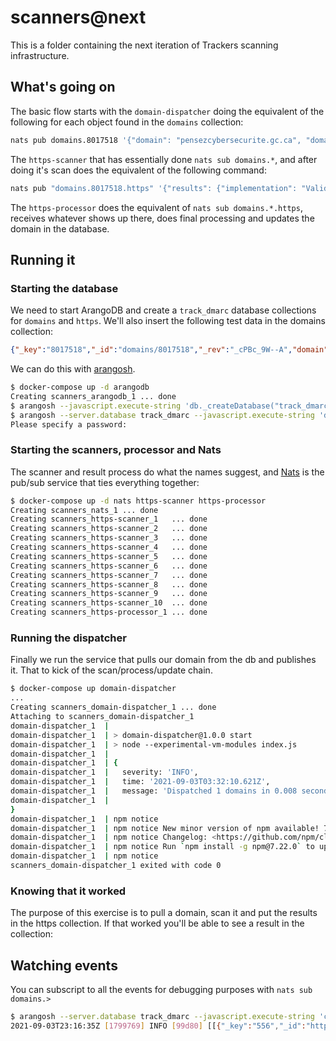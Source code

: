 # scanners@next

This is a folder containing the next iteration of Trackers scanning infrastructure.

## What's going on

The basic flow starts with the `domain-dispatcher` doing the equivalent of the following for each object found in the `domains` collection:

```sh
nats pub domains.8017518 '{"domain": "pensezcybersecurite.gc.ca", "domain_key": "8017518", "user_key": null, "shared_id": null, "selectors": []}'
```

The `https-scanner` that has essentially done `nats sub domains.*`, and after doing it's scan does the equivalent of the following command:

```sh
nats pub "domains.8017518.https" '{"results": {"implementation": "Valid HTTPS", "enforced": "Strict", "hsts": "HSTS Fully Implemented", "hsts_age": 31536000, "preload_status": "HSTS Not Preloaded", "expired_cert": false, "self_signed_cert": false, "cert_revocation_status": "Valid", "cert_bad_hostname": false}, "scan_type": "https", "user_key": null, "domain_key": "8017518", "shared_id": null}'
```
The `https-processor` does the equivalent of `nats sub domains.*.https`, receives whatever shows up there, does final processing and updates the domain in the database.


## Running it

### Starting the database

We need to start ArangoDB and create a `track_dmarc` database collections for `domains` and `https`.
We'll also insert the following test data in the domains collection:

```json
{"_key":"8017518","_id":"domains/8017518","_rev":"_cPBc_9W--A","domain":"pensezcybersecurite.gc.ca","lastRan":"2021-04-27 01:00:28.674415","phase":"maintain","selectors":"","status":{"dkim":"pass","dmarc":"pass","https":"fail","spf":"pass","ssl":"fail"}}
```
We can do this with [arangosh](https://www.arangodb.com/docs/stable/programs-arangosh.html).

```sh
$ docker-compose up -d arangodb 
Creating scanners_arangodb_1 ... done
$ arangosh --javascript.execute-string 'db._createDatabase("track_dmarc"); db._useDatabase("track_dmarc"); db._createDocumentCollection("domains"); db._createDocumentCollection("https")'
$ arangosh --server.database track_dmarc --javascript.execute-string 'db._collection("domains").save({"_key":"8017518","_id":"domains/8017518","_rev":"_cPBc_9W--A","domain":"pensezcybersecurite.gc.ca","lastRan":"2021-04-27 01:00:28.674415","phase":"maintain","selectors":"","status":{"dkim":"pass","dmarc":"pass","https":"fail","spf":"pass","ssl":"fail"}})'
Please specify a password: 
```

### Starting the scanners, processor and Nats

The scanner and result process do what the names suggest, and [Nats](https://nats.io/) is the pub/sub service that ties everything together:
```sh
$ docker-compose up -d nats https-scanner https-processor 
Creating scanners_nats_1 ... done
Creating scanners_https-scanner_1   ... done
Creating scanners_https-scanner_2   ... done
Creating scanners_https-scanner_3   ... done
Creating scanners_https-scanner_4   ... done
Creating scanners_https-scanner_5   ... done
Creating scanners_https-scanner_6   ... done
Creating scanners_https-scanner_7   ... done
Creating scanners_https-scanner_8   ... done
Creating scanners_https-scanner_9   ... done
Creating scanners_https-scanner_10  ... done
Creating scanners_https-processor_1 ... done
```

### Running the dispatcher

Finally we run the service that pulls our domain from the db and publishes it.
That to kick of the scan/process/update chain.

```sh
$ docker-compose up domain-dispatcher
...
Creating scanners_domain-dispatcher_1 ... done
Attaching to scanners_domain-dispatcher_1
domain-dispatcher_1  | 
domain-dispatcher_1  | > domain-dispatcher@1.0.0 start
domain-dispatcher_1  | > node --experimental-vm-modules index.js
domain-dispatcher_1  | 
domain-dispatcher_1  | {
domain-dispatcher_1  |   severity: 'INFO',
domain-dispatcher_1  |   time: '2021-09-03T03:32:10.621Z',
domain-dispatcher_1  |   message: 'Dispatched 1 domains in 0.008 seconds'
domain-dispatcher_1  | 
}
domain-dispatcher_1  | npm notice 
domain-dispatcher_1  | npm notice New minor version of npm available! 7.15.1 -> 7.22.0
domain-dispatcher_1  | npm notice Changelog: <https://github.com/npm/cli/releases/tag/v7.22.0>
domain-dispatcher_1  | npm notice Run `npm install -g npm@7.22.0` to update!
domain-dispatcher_1  | npm notice 
scanners_domain-dispatcher_1 exited with code 0
```

### Knowing that it worked

The purpose of this exercise is to pull a domain, scan it and put the results in the https collection. If that worked you'll be able to see a result in the collection:


## Watching events

You can subscript to all the events for debugging purposes with `nats sub domains.>`
```sh
$ arangosh --server.database track_dmarc --javascript.execute-string 'console.log(JSON.stringify(db._query("RETURN https").toArray()))'
2021-09-03T23:16:35Z [1799769] INFO [99d80] [[{"_key":"556","_id":"https/556","_rev":"_c41kNme---","timestamp":"2021-09-03 23:02:32.838233","implementation":"Valid HTTPS","enforced":"Strict","hsts":"HSTS Fully Implemented","hstsAge":31536000,"preloaded":"HSTS Not Preloaded","rawJson":{"implementation":"Valid HTTPS","enforced":"Strict","hsts":"HSTS Fully Implemented","hsts_age":31536000,"preload_status":"HSTS Not Preloaded","expired_cert":false,"self_signed_cert":false,"cert_revocation_status":"Valid","cert_bad_hostname":false},"neutralTags":["https12"],"positiveTags":[],"negativeTags":[]}]]
```
